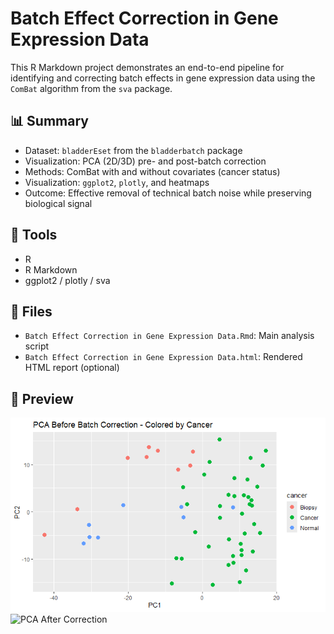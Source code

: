 # Batch Effect Correction in Gene Expression Data

This R Markdown project demonstrates an end-to-end pipeline for identifying and correcting batch effects in gene expression data using the `ComBat` algorithm from the `sva` package.

## 📊 Summary
- Dataset: `bladderEset` from the `bladderbatch` package
- Visualization: PCA (2D/3D) pre- and post-batch correction
- Methods: ComBat with and without covariates (cancer status)
- Visualization: `ggplot2`, `plotly`, and heatmaps
- Outcome: Effective removal of technical batch noise while preserving biological signal

## 🔧 Tools
- R
- R Markdown
- ggplot2 / plotly / sva

## 📁 Files
- `Batch Effect Correction in Gene Expression Data.Rmd`: Main analysis script
- `Batch Effect Correction in Gene Expression Data.html`: Rendered HTML report (optional)

## 📸 Preview
![PCA Before Correction](https://github.com/Penod/gene-expression-batch-correction/blob/main/PCA%20Before%20Batch%20Correction%20-%20Colored%20by%20Cancer.png)
![PCA After Correction](images/pca_after.png)

